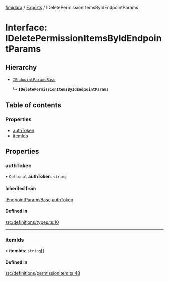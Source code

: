 [fimidara](../README.md) / [Exports](../modules.md) / IDeletePermissionItemsByIdEndpointParams

# Interface: IDeletePermissionItemsByIdEndpointParams

## Hierarchy

- [`IEndpointParamsBase`](IEndpointParamsBase.md)

  ↳ **`IDeletePermissionItemsByIdEndpointParams`**

## Table of contents

### Properties

- [authToken](IDeletePermissionItemsByIdEndpointParams.md#authtoken)
- [itemIds](IDeletePermissionItemsByIdEndpointParams.md#itemids)

## Properties

### authToken

• `Optional` **authToken**: `string`

#### Inherited from

[IEndpointParamsBase](IEndpointParamsBase.md).[authToken](IEndpointParamsBase.md#authtoken)

#### Defined in

[src/definitions/types.ts:10](https://github.com/softkave/files-js/blob/353a07f/src/definitions/types.ts#L10)

___

### itemIds

• **itemIds**: `string`[]

#### Defined in

[src/definitions/permissionItem.ts:48](https://github.com/softkave/files-js/blob/353a07f/src/definitions/permissionItem.ts#L48)
